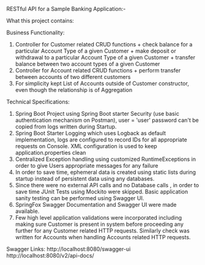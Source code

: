 RESTful API for a Sample Banking Application:-


What this project contains:

Business Functionality:
1. Controller for Customer related CRUD functions + check balance for a particular Account Type of a given Customer + make deposit or withdrawal to a particular Account Type of a given Customer + transfer balance between two account types of a given Customer
2. Controller for Account related CRUD functions + perform transfer between accounts of two different customers
3. For simplicity kept List of Accounts outside of Customer constructor, even though the relationship is of Aggregation

Technical Specifications:
1. Spring Boot Project using Spring Boot starter Security (use basic authentication mechanism on Postman), user = 'user' password can't be copied from logs written during Startup.
2. Spring Boot Starter Logging which uses Logback as default implementation, logs are configured to record IDs for all appropriate requests on Console. XML configuration is used to keep application.properties clean
3. Centralized Exception handling using customized RuntimeExceptions in order to give Users appropriate messages for any failure
4. In order to save time, ephemeral data is created using static lists during startup instead of persistent data using any databases.
5. Since there were no external API calls and no Database calls , in order to save time JUnit Tests using Mockito were skipped. Basic application sanity testing can be performed using Swagger UI.
6. SpringFox Swagger Documentation and  Swagger UI were made available.
7. Few high level application validations were incorporated including  making sure Customer is present in system before proceeding any further for any Customer related HTTP requests. Similarly check was written for Accounts when handling Accounts related HTTP requests. 





Swagger Links:
http://localhost:8080/swagger-ui
http://localhost:8080/v2/api-docs/


